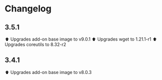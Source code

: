 # Changelog

## 3.5.1
⬆️ Upgrades add-on base image to v9.0.1
⬆️ Upgrades wget to 1.21.1-r1
⬆️ Upgrades coreutils to 8.32-r2

## 3.4.1
⬆️ Upgrades add-on base image to v8.0.3



